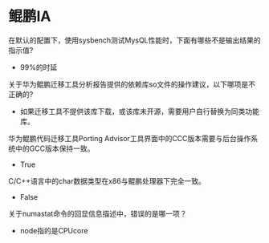 # 鲲鹏IA

在默认的配置下，使用sysbench测试MysQL性能时，下面有哪些不是输出结果的指示值?
- 99%的时延

关于华为鲲鹏迁移工具分析报告提供的依赖库so文件的操作建议，以下哪项是不正确的?
- 如果迁移工具不提供该库下载，或该库未开源，需要用户自行替换为同类功能库。

华为鲲鹏代码迁移工具Porting Advisor工具界面中的CCC版本需要与后台操作系统中的GCC版本保持一致。
- True

C/C++语言中的char数据类型在x86与鲲鹏处理器下完全一致。
- False

关于numastat命令的回显信息描述中，错误的是哪一项？
- node指的是CPUcore